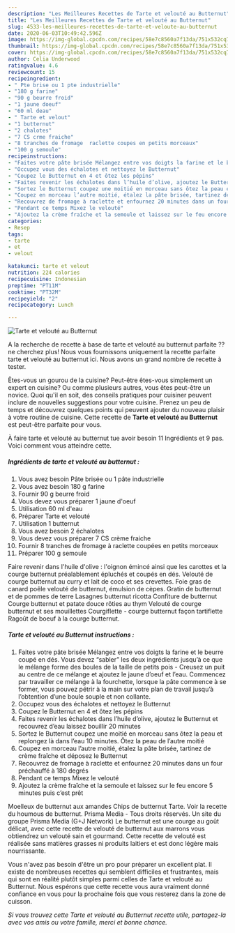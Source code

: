 ```yaml
---
description: "Les Meilleures Recettes de Tarte et velouté au Butternut"
title: "Les Meilleures Recettes de Tarte et velouté au Butternut"
slug: 4533-les-meilleures-recettes-de-tarte-et-veloute-au-butternut
date: 2020-06-03T10:49:42.596Z
image: https://img-global.cpcdn.com/recipes/58e7c8560a7f13da/751x532cq70/tarte-et-veloute-au-butternut-photo-principale-de-la-recette.jpg
thumbnail: https://img-global.cpcdn.com/recipes/58e7c8560a7f13da/751x532cq70/tarte-et-veloute-au-butternut-photo-principale-de-la-recette.jpg
cover: https://img-global.cpcdn.com/recipes/58e7c8560a7f13da/751x532cq70/tarte-et-veloute-au-butternut-photo-principale-de-la-recette.jpg
author: Celia Underwood
ratingvalue: 4.6
reviewcount: 15
recipeingredient:
- " Pte brise ou 1 pte industrielle"
- "180 g farine"
- "90 g beurre froid"
- "1 jaune doeuf"
- "60 ml deau"
- " Tarte et velout"
- "1 butternut"
- "2 chalotes"
- "7 CS crme fraiche"
- "8 tranches de fromage  raclette coupes en petits morceaux"
- "100 g semoule"
recipeinstructions:
- "Faites votre pâte brisée Mélangez entre vos doigts la farine et le beurre coupé en dés. Vous devez “sabler” les deux ingrédients jusqu’à ce que le mélange forme des boules de la taille de petits pois Creusez un puit au centre de ce mélange et ajoutez le jaune d’oeuf et l’eau. Commencez par travailler ce mélange à la fourchette, lorsque la pâte commence à se former, vous pouvez pétrir à la main sur votre plan de travail jusqu’à l’obtention d’une boule souple et non collante."
- "Occupez vous des échalotes et nettoyez le Butternut"
- "Coupez le Butternut en 4 et ôtez les pépins"
- "Faites revenir les échalotes dans l’huile d’olive, ajoutez le Butternut et recouvrez d’eau laissez bouillir 20 minutes"
- "Sortez le Butternut coupez une moitié en morceau sans ôtez la peau et replongez là dans l’eau 10 minutes. Ôtez la peau de l’autre moitié"
- "Coupez en morceau l’autre moitié, étalez la pâte brisée, tartinez de crème fraîche et déposez le Butternut"
- "Recouvrez de fromage à raclette et enfournez 20 minutes dans un four préchauffé à 180 degrés"
- "Pendant ce temps Mixez le velouté"
- "Ajoutez la crème fraîche et la semoule et laissez sur le feu encore 5 minutes puis c’est prêt"
categories:
- Resep
tags:
- tarte
- et
- velout

katakunci: tarte et velout 
nutrition: 224 calories
recipecuisine: Indonesian
preptime: "PT11M"
cooktime: "PT32M"
recipeyield: "2"
recipecategory: Lunch

---
```



![Tarte et velouté au Butternut](https://img-global.cpcdn.com/recipes/58e7c8560a7f13da/751x532cq70/tarte-et-veloute-au-butternut-photo-principale-de-la-recette.jpg)

A la recherche de recette à base de tarte et velouté au butternut parfaite ?? ne cherchez plus! Nous vous fournissons uniquement la recette parfaite tarte et velouté au butternut ici. Nous avons un grand nombre de recette à tester.

Êtes-vous un gourou de la cuisine? Peut-être êtes-vous simplement un expert en cuisine? Ou comme plusieurs autres, vous êtes peut-être un novice. Quoi qu'il en soit, des conseils pratiques pour cuisiner peuvent inclure de nouvelles suggestions pour votre cuisine. Prenez un peu de temps et découvrez quelques points qui peuvent ajouter du nouveau plaisir à votre routine de cuisine. Cette recette de <strong> Tarte et velouté au Butternut </strong> est peut-être parfaite pour vous.

<!--inarticleads1-->

À faire tarte et velouté au butternut tue avoir besoin 11 Ingrédients et 9 pas. Voici comment vous atteindre cette.

##### Ingrédients de tarte et velouté au butternut :

1. Vous avez besoin  Pâte brisée ou 1 pâte industrielle
1. Vous avez besoin 180 g farine
1. Fournir 90 g beurre froid
1. Vous devez vous préparer 1 jaune d&#39;oeuf
1. Utilisation 60 ml d&#39;eau
1. Préparer  Tarte et velouté
1. Utilisation 1 butternut
1. Vous avez besoin 2 échalotes
1. Vous devez vous préparer 7 CS crème fraiche
1. Fournir 8 tranches de fromage à raclette coupées en petits morceaux
1. Préparer 100 g semoule


Faire revenir dans l&#39;huile d&#39;olive : l&#39;oignon émincé ainsi que les carottes et la courge butternut préalablement épluchés et coupés en dés. Velouté de courge butternut au curry et lait de coco et ses crevettes. Foie gras de canard poêle velouté de butternut, émulsion de cèpes. Gratin de butternut et de pommes de terre Lasagnes butternut ricotta Confiture de butternut Courge butternut et patate douce rôties au thym Velouté de courge butternut et ses mouillettes Courgiflette - courge butternut façon tartiflette Ragoût de boeuf à la courge butternut. 

<!--inarticleads2-->

##### Tarte et velouté au Butternut instructions :

1. Faites votre pâte brisée Mélangez entre vos doigts la farine et le beurre coupé en dés. Vous devez “sabler” les deux ingrédients jusqu’à ce que le mélange forme des boules de la taille de petits pois - Creusez un puit au centre de ce mélange et ajoutez le jaune d’oeuf et l’eau. Commencez par travailler ce mélange à la fourchette, lorsque la pâte commence à se former, vous pouvez pétrir à la main sur votre plan de travail jusqu’à l’obtention d’une boule souple et non collante.
1. Occupez vous des échalotes et nettoyez le Butternut
1. Coupez le Butternut en 4 et ôtez les pépins
1. Faites revenir les échalotes dans l’huile d’olive, ajoutez le Butternut et recouvrez d’eau laissez bouillir 20 minutes
1. Sortez le Butternut coupez une moitié en morceau sans ôtez la peau et replongez là dans l’eau 10 minutes. Ôtez la peau de l’autre moitié
1. Coupez en morceau l’autre moitié, étalez la pâte brisée, tartinez de crème fraîche et déposez le Butternut
1. Recouvrez de fromage à raclette et enfournez 20 minutes dans un four préchauffé à 180 degrés
1. Pendant ce temps Mixez le velouté
1. Ajoutez la crème fraîche et la semoule et laissez sur le feu encore 5 minutes puis c’est prêt


Moelleux de butternut aux amandes Chips de butternut Tarte. Voir la recette du houmous de butternut. Prisma Media - Tous droits réservés. Un site du groupe Prisma Media (G+J Network) Le butternut est une courge au goût délicat, avec cette recette de velouté de butternut aux marrons vous obtiendrez un velouté sain et gourmand. Cette recette de velouté est réalisée sans matières grasses ni produits laitiers et est donc légère mais nourrissante. 

<!--inarticleads1-->

<p>
Vous n'avez pas besoin d'être un pro pour préparer un excellent plat. Il existe de nombreuses recettes qui semblent difficiles et frustrantes, mais qui sont en réalité plutôt simples parmi celles de Tarte et velouté au Butternut. Nous espérons que cette recette vous aura vraiment donné confiance en vous pour la prochaine fois que vous resterez dans la zone de cuisson.
</p>

<p>
<i>Si vous trouvez cette Tarte et velouté au Butternut recette utile, partagez-la avec vos amis ou votre famille, merci et bonne chance.</i>
</p>
